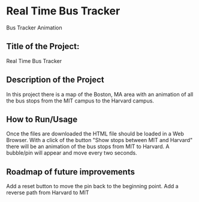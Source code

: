 # Real Time Bus Tracker
Bus Tracker Animation

## Title of the Project: 
Real Time Bus Tracker

## Description of the Project
In this project there is a map of the Boston, MA area with an animation of all the bus stops from the MIT campus to the Harvard campus. 

## How to Run/Usage
Once the files are downloaded the HTML file should be loaded in a Web Browser. With a click of the button "Show stops between MIT and Harvard" there will be an animation of the bus stops from MIT to Harvard. A bubble/pin will appear and move every two seconds.

## Roadmap of future improvements
Add a reset button to move the pin back to the beginning point.
Add a reverse path from Harvard to MIT




